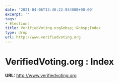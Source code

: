 ```yaml
---
date: '2021-04-06T13:40:22.934000+00:00'
excerpt: ''
tags:
- Elections
title: VerifiedVoting.org&nbsp;:&nbsp;Index
type: drop
url: http://www.verifiedvoting.org
---
```


# VerifiedVoting.org&nbsp;:&nbsp;Index

**URL:** http://www.verifiedvoting.org
